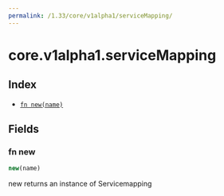 ```yaml
---
permalink: /1.33/core/v1alpha1/serviceMapping/
---
```


# core.v1alpha1.serviceMapping



## Index

* [`fn new(name)`](#fn-new)

## Fields

### fn new

```ts
new(name)
```

new returns an instance of Servicemapping